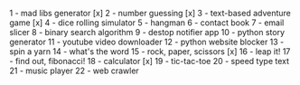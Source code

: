 1 - mad libs generator [x]
2 - number guessing [x]
3 - text-based adventure game [x]
4 - dice rolling simulator
5 - hangman
6 - contact book
7 - email slicer
8 - binary search algorithm
9 - destop notifier app
10 - python story generator
11 - youtube video downloader
12 - python website blocker
13 - spin a yarn
14 - what's the word
15 - rock, paper, scissors [x]
16 - leap it!
17 - find out, fibonacci!
18 - calculator [x]
19 - tic-tac-toe
20 - speed type text
21 - music player
22 - web crawler
